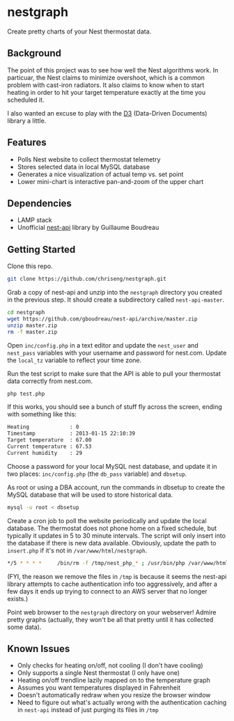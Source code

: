 # nestgraph

Create pretty charts of your Nest thermostat data.

## Background

The point of this project was to see how well the Nest algorithms work. In particuar, the Nest claims to minimize overshoot, which is a common problem with cast-iron radiators. It also claims to know when to start heating in order to hit your target temperature exactly at the time you scheduled it.  

I also wanted an excuse to play with the [D3](http://d3js.org) (Data-Driven Documents) library a little.

## Features

* Polls Nest website to collect thermostat telemetry
* Stores selected data in local MySQL database
* Generates a nice visualization of actual temp vs. set point
* Lower mini-chart is interactive pan-and-zoom of the upper chart

## Dependencies

* LAMP stack
* Unofficial [nest-api](https://github.com/gboudreau/nest-api) library by Guillaume Boudreau

## Getting Started

Clone this repo.

```bash
git clone https://github.com/chriseng/nestgraph.git
```

Grab a copy of nest-api and unzip into the ```nestgraph``` directory you created in the previous step. It should create a subdirectory called ```nest-api-master```.

```bash
cd nestgraph
wget https://github.com/gboudreau/nest-api/archive/master.zip
unzip master.zip
rm -f master.zip
```
Open ```inc/config.php``` in a text editor and update the ```nest_user``` and ```nest_pass``` variables with your username and password for nest.com.  Update the ```local_tz``` variable to reflect your time zone.

Run the test script to make sure that the API is able to pull your thermostat data correctly from nest.com.

```bash
php test.php
```

If this works, you should see a bunch of stuff fly across the screen, ending with something like this:

```bash
Heating             : 0
Timestamp           : 2013-01-15 22:10:39
Target temperature  : 67.00
Current temperature : 67.53
Current humidity    : 29
```

Choose a password for your local MySQL nest database, and update it in two places: ```inc/config.php``` (the ```db_pass``` variable) and ```dbsetup```.

As root or using a DBA account, run the commands in dbsetup to create the MySQL database that will be used to store historical data.

```bash
mysql -u root < dbsetup
```

Create a cron job to poll the website periodically and update the local database. The thermostat does not phone home on a fixed schedule, but typically it updates in 5 to 30 minute intervals. The script will only insert into the database if there is new data available. Obviously, update the path to ```insert.php``` if it's not in ```/var/www/html/nestgraph```.

```bash
*/5 * * * *     /bin/rm -f /tmp/nest_php_* ; /usr/bin/php /var/www/html/nestgraph/insert.php > /dev/null
```
(FYI, the reason we remove the files in ```/tmp``` is because it seems the nest-api library attempts to cache authentication info too aggressively, and after a few days it ends up trying to connect to an AWS server that no longer exists.)

Point web browser to the ```nestgraph``` directory on your webserver!  Admire pretty graphs (actually, they won't be all that pretty until it has collected some data).


## Known Issues

* Only checks for heating on/off, not cooling (I don't have cooling)
* Only supports a single Nest thermostat (I only have one)
* Heating on/off trendline lazily mapped on to the temperature graph
* Assumes you want temperatures displayed in Fahrenheit
* Doesn't automatically redraw when you resize the browser window
* Need to figure out what's actually wrong with the authentication caching in ```nest-api``` instead of just purging its files in ```/tmp```

